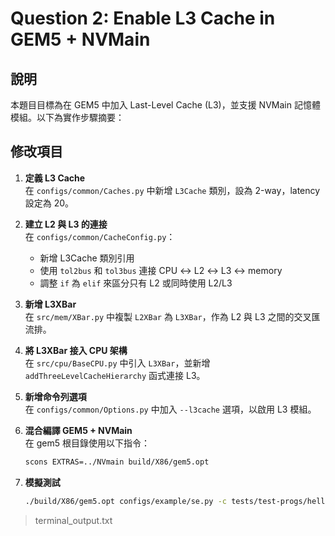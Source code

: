 # Question 2: Enable L3 Cache in GEM5 + NVMain

## 說明

本題目目標為在 GEM5 中加入 Last-Level Cache (L3)，並支援 NVMain 記憶體模組。以下為實作步驟摘要：

## 修改項目

1. **定義 L3 Cache**  
   在 `configs/common/Caches.py` 中新增 `L3Cache` 類別，設為 2-way，latency 設定為 20。

2. **建立 L2 與 L3 的連接**  
   在 `configs/common/CacheConfig.py`：
   - 新增 L3Cache 類別引用
   - 使用 `tol2bus` 和 `tol3bus` 連接 CPU ↔ L2 ↔ L3 ↔ memory
   - 調整 `if` 為 `elif` 來區分只有 L2 或同時使用 L2/L3

3. **新增 L3XBar**  
   在 `src/mem/XBar.py` 中複製 `L2XBar` 為 `L3XBar`，作為 L2 與 L3 之間的交叉匯流排。

4. **將 L3XBar 接入 CPU 架構**  
   在 `src/cpu/BaseCPU.py` 中引入 `L3XBar`，並新增 `addThreeLevelCacheHierarchy` 函式連接 L3。

5. **新增命令列選項**  
   在 `configs/common/Options.py` 中加入 `--l3cache` 選項，以啟用 L3 模組。

6. **混合編譯 GEM5 + NVMain**  
   在 gem5 根目錄使用以下指令：
   ```bash
   scons EXTRAS=../NVmain build/X86/gem5.opt
7. **模擬測試**
   ```bash
   ./build/X86/gem5.opt configs/example/se.py -c tests/test-progs/hello/bin/x86/linux/hello --cpu-type=TimingSimpleCPU --caches --l2cache --l3cache --mem-type=NVMainMemory --nvmain-config=../NVmain/Config/PCM_ISSCC_2012_4GB.config > terminal_output.txt
  > terminal_output.txt
